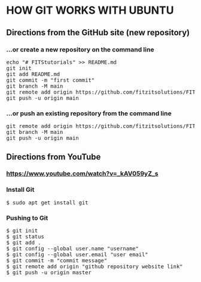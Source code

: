 # HOW GIT WORKS WITH UBUNTU

## Directions from the GitHub site (new repository)

### …or create a new repository on the command line
<pre>
echo "# FITStutorials" >> README.md
git init
git add README.md
git commit -m "first commit"
git branch -M main
git remote add origin https://github.com/fitzitsolutions/FITStutorials.git
git push -u origin main
</pre>

### …or push an existing repository from the command line
<pre>
git remote add origin https://github.com/fitzitsolutions/FITStutorials.git
git branch -M main
git push -u origin main
</pre>

## Directions from YouTube

### https://www.youtube.com/watch?v=_kAV059yZ_s

### Install Git

<pre>
$ sudo apt get install git
</pre>

### Pushing to Git
<pre>
$ git init
$ git status
$ git add .
$ git config --global user.name "username"
$ git config --global user.email "user email"
$ git commit -m "commit message"
$ git remote add origin "github repository website link"
$ git push -u origin master
</pre>

